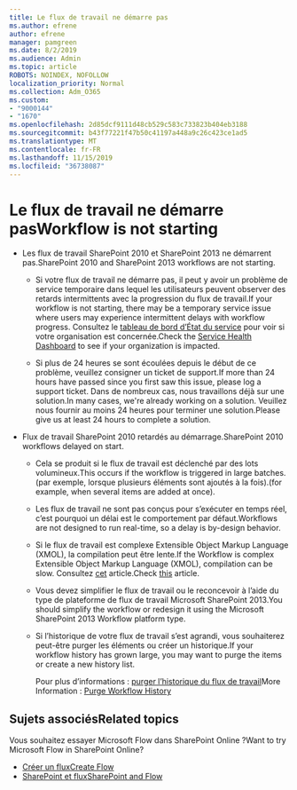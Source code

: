 ```yaml
---
title: Le flux de travail ne démarre pas
ms.author: efrene
author: efrene
manager: pamgreen
ms.date: 8/2/2019
ms.audience: Admin
ms.topic: article
ROBOTS: NOINDEX, NOFOLLOW
localization_priority: Normal
ms.collection: Adm_O365
ms.custom:
- "9000144"
- "1670"
ms.openlocfilehash: 2d85dcf9111d48cb529c583c733823b404eb3188
ms.sourcegitcommit: b43f77221f47b50c41197a448a9c26c423ce1ad5
ms.translationtype: MT
ms.contentlocale: fr-FR
ms.lasthandoff: 11/15/2019
ms.locfileid: "36738087"
---
```

# <a name="workflow-is-not-starting"></a><span data-ttu-id="5159e-102">Le flux de travail ne démarre pas</span><span class="sxs-lookup"><span data-stu-id="5159e-102">Workflow is not starting</span></span>

- <span data-ttu-id="5159e-103">Les flux de travail SharePoint 2010 et SharePoint 2013 ne démarrent pas.</span><span class="sxs-lookup"><span data-stu-id="5159e-103">SharePoint 2010 and SharePoint 2013 workflows are not starting.</span></span>

    - <span data-ttu-id="5159e-104">Si votre flux de travail ne démarre pas, il peut y avoir un problème de service temporaire dans lequel les utilisateurs peuvent observer des retards intermittents avec la progression du flux de travail.</span><span class="sxs-lookup"><span data-stu-id="5159e-104">If your workflow is not starting, there may be a temporary service issue where users may experience intermittent delays with workflow progress.</span></span> <span data-ttu-id="5159e-105">Consultez le [tableau de bord d’État du service](https:/admin.microsoft.com/AdminPortal/Home#/servicehealth) pour voir si votre organisation est concernée.</span><span class="sxs-lookup"><span data-stu-id="5159e-105">Check the [Service Health Dashboard](https:/admin.microsoft.com/AdminPortal/Home#/servicehealth) to see if your organization is impacted.</span></span>

    - <span data-ttu-id="5159e-106">Si plus de 24 heures se sont écoulées depuis le début de ce problème, veuillez consigner un ticket de support.</span><span class="sxs-lookup"><span data-stu-id="5159e-106">If more than 24 hours have passed since you first saw this issue, please log a support ticket.</span></span> <span data-ttu-id="5159e-107">Dans de nombreux cas, nous travaillons déjà sur une solution.</span><span class="sxs-lookup"><span data-stu-id="5159e-107">In many cases, we're already working on a solution.</span></span> <span data-ttu-id="5159e-108">Veuillez nous fournir au moins 24 heures pour terminer une solution.</span><span class="sxs-lookup"><span data-stu-id="5159e-108">Please give us at least 24 hours to complete a solution.</span></span>

- <span data-ttu-id="5159e-109">Flux de travail SharePoint 2010 retardés au démarrage.</span><span class="sxs-lookup"><span data-stu-id="5159e-109">SharePoint 2010 workflows delayed on start.</span></span>

    - <span data-ttu-id="5159e-110">Cela se produit si le flux de travail est déclenché par des lots volumineux.</span><span class="sxs-lookup"><span data-stu-id="5159e-110">This occurs if the workflow is triggered in large batches.</span></span> <span data-ttu-id="5159e-111">(par exemple, lorsque plusieurs éléments sont ajoutés à la fois).</span><span class="sxs-lookup"><span data-stu-id="5159e-111">(for example, when several items are added at once).</span></span>

    - <span data-ttu-id="5159e-112">Les flux de travail ne sont pas conçus pour s’exécuter en temps réel, c’est pourquoi un délai est le comportement par défaut.</span><span class="sxs-lookup"><span data-stu-id="5159e-112">Workflows are not designed to run real-time, so a delay is by-design behavior.</span></span>

   -  <span data-ttu-id="5159e-113">Si le flux de travail est complexe Extensible Object Markup Language (XMOL), la compilation peut être lente.</span><span class="sxs-lookup"><span data-stu-id="5159e-113">If the Workflow is complex Extensible Object Markup Language (XMOL), compilation can be slow.</span></span> <span data-ttu-id="5159e-114">Consultez [cet](https://support.microsoft.com//kb/3043697) article.</span><span class="sxs-lookup"><span data-stu-id="5159e-114">Check [this](https://support.microsoft.com//kb/3043697) article.</span></span>

    - <span data-ttu-id="5159e-115">Vous devez simplifier le flux de travail ou le reconcevoir à l’aide du type de plateforme de flux de travail Microsoft SharePoint 2013.</span><span class="sxs-lookup"><span data-stu-id="5159e-115">You should simplify the workflow or redesign it using the Microsoft SharePoint 2013 Workflow platform type.</span></span>

    - <span data-ttu-id="5159e-116">Si l’historique de votre flux de travail s’est agrandi, vous souhaiterez peut-être purger les éléments ou créer un historique.</span><span class="sxs-lookup"><span data-stu-id="5159e-116">If your workflow history has grown large, you may want to purge the items or create a new history list.</span></span>

        <span data-ttu-id="5159e-117">Pour plus d’informations : [purger l’historique du flux de travail](https://blogs.technet.microsoft.com/marj/2015/08/07/sharepoint-2010-workflows-best-practice-purge-workflow-history-list-items/)</span><span class="sxs-lookup"><span data-stu-id="5159e-117">More Information : [Purge Workflow History](https://blogs.technet.microsoft.com/marj/2015/08/07/sharepoint-2010-workflows-best-practice-purge-workflow-history-list-items/)</span></span>


## <a name="related-topics"></a><span data-ttu-id="5159e-118">Sujets associés</span><span class="sxs-lookup"><span data-stu-id="5159e-118">Related topics</span></span>
<span data-ttu-id="5159e-119">Vous souhaitez essayer Microsoft Flow dans SharePoint Online ?</span><span class="sxs-lookup"><span data-stu-id="5159e-119">Want to try Microsoft Flow in SharePoint Online?</span></span>
- [<span data-ttu-id="5159e-120">Créer un flux</span><span class="sxs-lookup"><span data-stu-id="5159e-120">Create Flow</span></span>](https://support.office.com/article/Create-a-flow-for-a-list-or-library-in-SharePoint-Online-or-OneDrive-for-Business-a9c3e03b-0654-46af-a254-20252e580d01) 
- [<span data-ttu-id="5159e-121">SharePoint et flux</span><span class="sxs-lookup"><span data-stu-id="5159e-121">SharePoint and Flow</span></span>](https://flow.microsoft.com/blog/sharepoint-and-flow/) 


